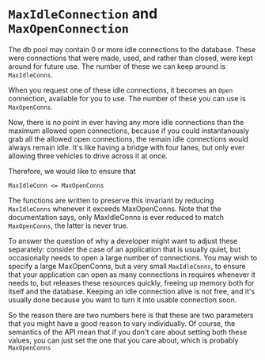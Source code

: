 # `MaxIdleConnection` and `MaxOpenConnection`

The db pool may contain 0 or more idle connections to the database. These were connections that were made, used, and rather than closed, were kept around for future use. The number of these we can keep around is `MaxIdleConns`.

When you request one of these idle connections, it becomes an `Open` connection, available for you to use. The number of these you can use is `MaxOpenConns`.

Now, there is no point in ever having any more idle connections than the maximum allowed open connections, because if you could instantanously grab all the allowed open connections, the remain idle connections would always remain idle. It's like having a bridge with four lanes, but only ever allowing three vehicles to drive across it at once.

Therefore, we would like to ensure that

```
MaxIdleConn <= MaxOpenConns
```

The functions are written to preserve this invariant by reducing `MaxIdleConns` whenever it exceeds MaxOpenConns. Note that the documentation says, only MaxIdleConns is ever reduced to match `MaxOpenConns`, the latter is never true.

To answer the question of why a developer might want to adjust these separately: consider the case of an application that is usually quiet, but occasionally needs to open a large number of connections. You may wish to specify a large MaxOpenConns, but a very small `MaxIdleConns`, to ensure that your application can open as many connections in requires whenever it needs to, but releases these resources quickly, freeing up memory both for itself and the database. Keeping an idle connection alive is not free, and it's usually done because you want to turn it into usable connection soon.

So the reason there are two numbers here is that these are two parameters that you might have a good reason to vary individually. Of course, the semantics of the API mean that if you don't care about setting both these values, you can just set the one that you care about, which is probably `MaxOpenConns`
